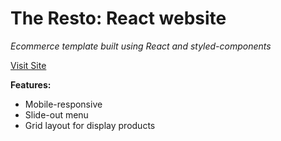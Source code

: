 
<h1>The Resto: React website</h1>

*Ecommerce template built using React and styled-components*
<br /> 

[Visit Site](TBD)
<br />

 **Features:**
- Mobile-responsive
- Slide-out menu
- Grid layout for display products

